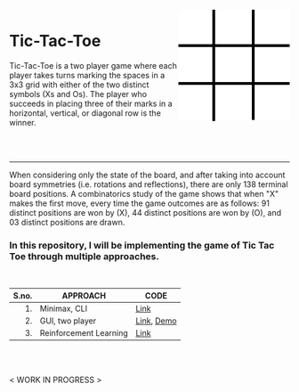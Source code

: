 <br>

<img src="https://github.com/nazianafis/Resources/blob/main/TTT/ttt-1.gif" alt="header" align="right" width="200" />

# Tic-Tac-Toe

Tic-Tac-Toe is a two player game where each player takes turns marking the spaces in a 3x3 grid with either of the two distinct symbols (Xs and Os). The player who succeeds in placing three of their marks in a horizontal, vertical, or diagonal row is the winner. 

<br>
<br>

---

When considering only the state of the board, and after taking into account board symmetries (i.e. rotations and reflections), there are only 138 terminal board positions. A combinatorics study of the game shows that when "X" makes the first move, every time the game outcomes are as follows: 91 distinct positions are won by (X), 44 distinct positions are won by (O), and 03 distinct positions are drawn.


### In this repository, I will be implementing the game of Tic Tac Toe through multiple approaches.

<br>

| S.no. | APPROACH      | CODE  |
|------:|---------------|-------|
| 1.    | Minimax, CLI  | [Link](https://github.com/nazianafis/Tic-Tac-Toe/blob/main/ttt_mm.ipynb) |
| 2.    | GUI, two player | [Link](), [Demo](https://raw.githubusercontent.com/nazianafis/Tic-Tac-Toe/main/ttt_gui.mp4) |
| 3.    | Reinforcement Learning | [Link](https://github.com/nazianafis/Tic-Tac-Toe/blob/main/ttt_rl.ipynb) |
<br>
<br>

< WORK IN PROGRESS >
